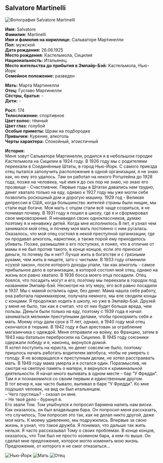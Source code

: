## Salvatore Martinelli

![Фотография Salvatore Martinelli](https://user-images.githubusercontent.com/36721814/40887592-dd2c7252-6753-11e8-8512-bb02d4351d2a.jpg)

**Имя:** Salvatore  
**Фамилия:** Martinelli  
**Имя и фамилия на кириллице:** Сальваторе Мартинелли  
**Пол:** мужской  
**Дата рождения:** 26.06.1925  
**Место рождения:** Кастельмола, Сицилия  
**Национальность:** Итальянец  
**Место жительства до прибытия в Эмпайр-Бэй:** Кастельмола, Нью-Йорк  
**Семейное положение:** разведен

**Мать:** Марта Мартинелли  
**Отец:** Густаво Мартинелли  
**Сёстры, братья:** -  
**Дети:** -

**Рост:** 174  
**Телосложение:** спортивное  
**Цвет волос:** тёмный  
**Цвет глаз:** голубой  
**Особые приметы:** Шрам на подбородке  
**Привычки:** Курение, алкоголь  
**Черты характера:** Спокойный, эгоистичный

**История:**  
Меня зовут Сальваторе Мартинелли, родился я в небольшом городке Кастельмола на Сицилии в 1924 году. В 1926 году мы с родителями переехали в Соединённые Штаты, в город Нью-Йорк. С самого приезда отец пытался заполучить расположение в одной организации, я не знаю как, но ему это удалось. Там он работал на некого Ротштейна до 1928 года, позже на человека, чьё имя я до сих пор не знаю, но знаю его прозвище - Счастливчик. Первые годы в Штатах давались нам трудно, денег хватало только на еду, однако к 1927 году мы уже могли себе позволить роскошный дом и дорогую машину. 1929 год - Великая депрессия в США, когда большинство жителей страны были нищие, мы стали еще богаче. Моя мать с отцом стали всё чаще ссориться, я не понимал почему. В 1931 году я пошел в школу, где я и сформировал свое мировозрение. Я ненавидел своих одноклассников, думаю поэтому я и ненавижу детей. Когда мне исполнилось 8 лет, я узнал чем занимался мой отец, и почему моя мать постоянно с ним ругалась. Оказалось, что мой отец состоял в некой преступной организации, где он продавал алкоголь, наркотики, а также порой ему приходилось убивать. Позже, размышляя о его поступках, я понял, что в отличие от мамы я не был против такого, в конце концов, если это приносит деньги, то почему бы и нет? Лучше жить в богатстве и с грязными руками, чем жить в нищете, зато с чистыми. В 1933 году отменили «сухой закон», после которого доходы упали, так как алкоголь - самое прибыльное дело в организации, в которой состоял мой отец, однако на жизнь все равно хватало. В 1936 босса моего отца посадили. Отец боялся, что посадить могут и его, поэтому мы переехали в городок под названием Эмпайр-Бэй. Несмотря на эту меру, его всё равно посадили в 1937. Мы с мамой остались одни, без денег. Мама нашла себе работу, она работала парикмахером, получала немного, мы еле сводили концы с концами. Я продолжал ходить в школу, но уже в Эмпайр-Бэй. Друзей у меня не было, так как я считал, что от них будет больше вреда, чем пользы. Деньги были только на еду, поэтому с 1939 года я начал заниматься мелкими преступными делами, чтобы прокормить себя и мать. Моему отцу дали срок в 11 лет, однако, в 1940 году мой отец скончался в тюрьме. В 1942 году я был арестован за ограбление магазинчика с одеждой. Меня отправили на войну, во Францию, затем в 1943 наш батальон перебросили на Сицилию. В 1945 году союзники одержали победу и я, наконец, вернулся домой.  
Я хотел поступить на юриста, но денег совсем не было, поэтому пришлось начать работать водителем автобуса, чтобы не умереть с голоду. Я не возвращался к преступным делам, не хотел расстраивать мать. В 1949 году мама умерла и я остался один. Поразмыслив, не смотря на светлую память о матери, я вернулся к криминальной деятельности. Я начал много выпивать в одном месте – бар "У Фредди". Там я и познакомился со своим первым и единственным другом.  
В тот вечер я, как часто бывало, выпивал в баре "У Фредди". Ко мне подошел человек, на вид он был итальянцем.  
– Чего грустишь? - сказал он мне.  
– Не твоё дело - буркнул я.  
Его звали Том. Том улыбнулся и попросил бармена налить нам виски. Как оказалось, он был владельцем бара. Он попросил меня рассказать, что случилось, Том попросил это так, как не делал никто другой, даже моя мать. К моему удивлению, мы подружились. Впервые за свою жизнь, я узнал, что такое дружба. Я понимал, что дальше так жить нельзя. Я часто рассказывал Тому о своих проблемах. В конце концов, оказалось, что Том был не просто хозяином бара, а кем-то выше. Он сделал мне предложение, которое могло изменить мою жизнь. Предложение, от которого я не смог отказаться...

![Нью-Йорк](https://user-images.githubusercontent.com/36721814/40887594-dd67ea30-6753-11e8-8f7e-074aa073cea1.jpg)
![Мать](https://user-images.githubusercontent.com/36721814/40887595-dd86c50e-6753-11e8-9bbb-d8951c7a8832.jpg)
![Отец](https://user-images.githubusercontent.com/36721814/40887593-dd4aa132-6753-11e8-9704-aa810048f9d5.jpg)